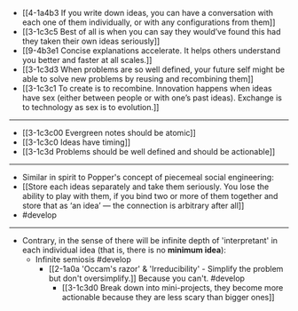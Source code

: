 - [[4-1a4b3 If you write down ideas, you can have a conversation with each one of them individually, or with any configurations from them]]
- [[3-1c3c5 Best of all is when you can say they would’ve found this had they taken their own ideas seriously]]
- [[9-4b3e1 Concise explanations accelerate. It helps others understand you better and faster at all scales.]]
- [[3-1c3d3 When problems are so well defined, your future self might be able to solve new problems by reusing and recombining them]]
- [[3-1c3c1 To create is to recombine. Innovation happens when ideas have sex (either between people or with one’s past ideas). Exchange is to technology as sex is to evolution.]]
---
- [[3-1c3c00 Evergreen notes should be atomic]]
- [[3-1c3c0 Ideas have timing]]
- [[3-1c3d Problems should be well defined and should be actionable]]
---
- Similar in spirit to Popper's concept of piecemeal social engineering:
- [[Store each ideas separately and take them seriously. You lose the ability to play with them, if you bind two or more of them together and store that as ‘an idea’ — the connection is arbitrary after all]]
- #develop
---
- Contrary, in the sense of there will be infinite depth of 'interpretant' in each individual idea (that is, there is no **minimum idea**):
  - Infinite semiosis #develop
    - [[2-1a0a 'Occam's razor' & 'Irreducibility' - Simplify the problem but don't oversimplify.]] Because you can't. #develop
      - [[3-1c3d0 Break down into mini-projects, they become more actionable because they are less scary than bigger ones]]
